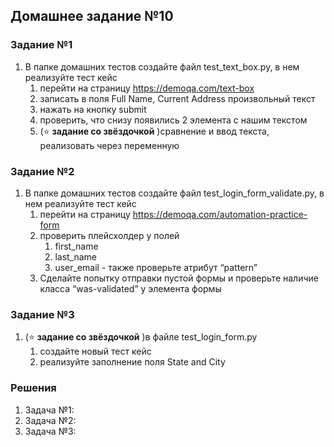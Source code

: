 ## Домашнее задание №10

### Задание №1
1. В папке домашних тестов создайте файл test_text_box.py, в нем реализуйте тест кейс
   1. перейти на страницу https://demoqa.com/text-box
   2. записать в поля Full Name, Current Address произвольный текст
   3. нажать на кнопку submit
   4. проверить, что снизу появились 2 элемента с нашим текстом
   5. (⭐ **задание со звёздочкой** )сравнение и ввод текста, реализовать через переменную



### Задание №2
1. В папке домашних тестов создайте файл test_login_form_validate.py, в нем реализуйте тест кейс
   1. перейти на страницу https://demoqa.com/automation-practice-form
   2. проверить плейсхолдер у полей
      1. first_name
      2. last_name
      3. user_email - также проверьте атрибут “pattern”
   3. Сделайте попытку отправки пустой формы и проверьте наличие класса “was-validated” у элемента формы

### Задание №3

1. (⭐ **задание со звёздочкой** )в файле test_login_form.py
   1. создайте новый тест кейс
   2. реализуйте заполнение поля State and City


### Решения
1. Задача №1: 
2. Задача №2: 
3. Задача №3: 